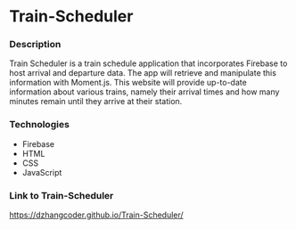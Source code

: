 # Train-Scheduler

### Description 
Train Scheduler is a train schedule application that incorporates Firebase to host arrival and departure data. The app will retrieve and manipulate this information with Moment.js. This website will provide up-to-date information about various trains, namely their arrival times and how many minutes remain until they arrive at their station.

### Technologies
- Firebase
- HTML
- CSS
- JavaScript
 
### Link to Train-Scheduler
https://dzhangcoder.github.io/Train-Scheduler/
